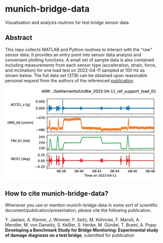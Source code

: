 # munich-bridge-data
Visualisation and analysis routines for test bridge sensor data.

## Abstract
This repo collects MATLAB and Python routines to interact with the "raw" sensor data. It provides an entry point into sensor data analysis and convenient plotting functions. A small set of sample data is also contained including measurements from each sensor type (acceleration, strain, force, and inclination) for one load test on 2022-04-11 sampled at 100 Hz as shown below. The full data set (3TB) can be obtained upon reasonable personal request from the authors of the referenced [publication](#publication). 

![examplePlot](./examplePlot.jpg)

## How to cite munich-bridge-data?<a name="publication"></a>

Whenever you use or mention munich-bridge-data in some sort of scientific document/publication/presentation, please cite the following publication.

Y. Jaelani, A. Klemm, J. Wimmer, F. Seitz, M. Köhncke, F. Marsili, A. Mendler, M. von Danwitz, S. Keßler, S. Henke, M. Gündel, T. Braml, A. Popp: **Developing a Benchmark Study for Bridge Monitoring: Experimental study of damage diagnosis on a test bridge**, submitted for publication
